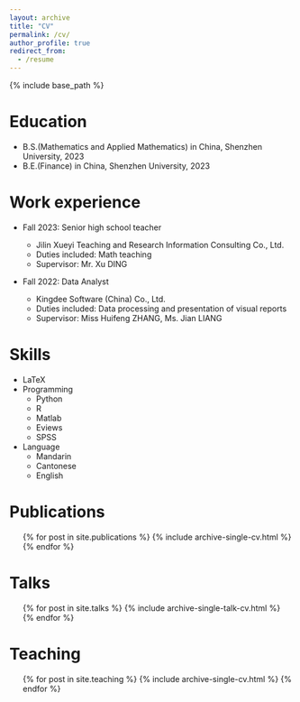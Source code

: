 ```yaml
---
layout: archive
title: "CV"
permalink: /cv/
author_profile: true
redirect_from:
  - /resume
---
```


{% include base_path %}

Education
======
* B.S.(Mathematics and Applied Mathematics) in China, Shenzhen University, 2023
* B.E.(Finance) in China, Shenzhen University, 2023

Work experience
======
* Fall 2023: Senior high school teacher
  * Jilin Xueyi Teaching and Research Information Consulting Co., Ltd.
  * Duties included: Math teaching
  * Supervisor: Mr. Xu DING

* Fall 2022: Data Analyst
  * Kingdee Software (China) Co., Ltd.
  * Duties included: Data processing and presentation of visual reports
  * Supervisor: Miss Huifeng ZHANG, Ms. Jian LIANG
  
Skills
======
* LaTeX
* Programming
  * Python
  * R
  * Matlab
  * Eviews
  * SPSS
* Language
  * Mandarin
  * Cantonese
  * English

Publications
======
  <ul>{% for post in site.publications %}
    {% include archive-single-cv.html %}
  {% endfor %}</ul>
  
Talks
======
  <ul>{% for post in site.talks %}
    {% include archive-single-talk-cv.html %}
  {% endfor %}</ul>
  
Teaching
======
  <ul>{% for post in site.teaching %}
    {% include archive-single-cv.html %}
  {% endfor %}</ul>
